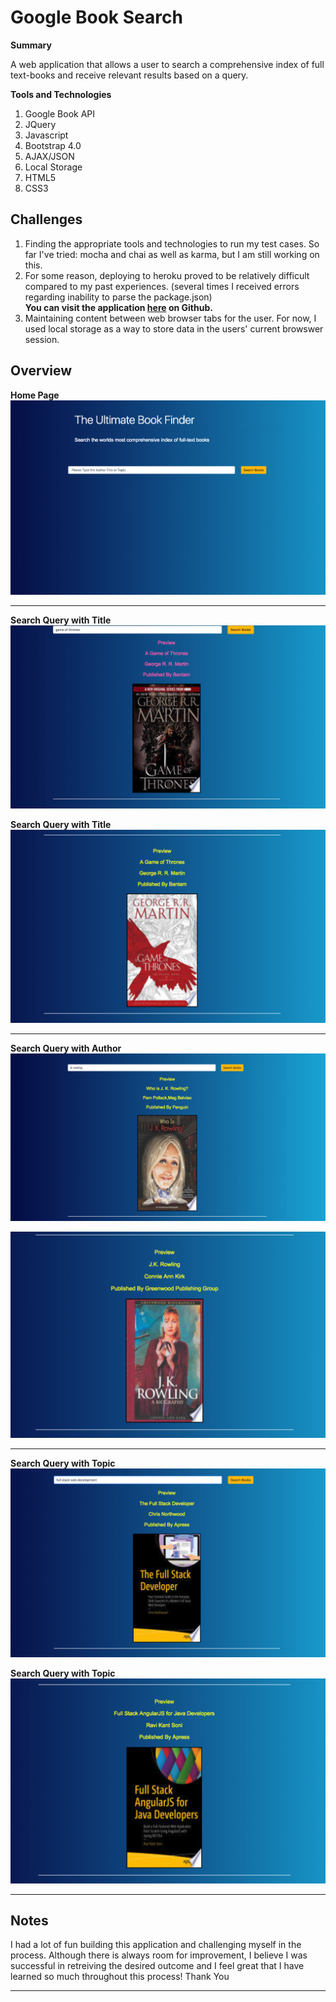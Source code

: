 # Google Book Search

**Summary**

A web application that allows a user to search a comprehensive index of full text-books and receive relevant results based on a query.

**Tools and Technologies**
1. Google Book API
2. JQuery
3. Javascript
4. Bootstrap 4.0
5. AJAX/JSON
6. Local Storage
7. HTML5
8. CSS3

## Challenges
1. Finding the appropriate tools and technologies to run my test cases.  So far I've tried: mocha and chai as well as karma, but I am still working on this.
2. For some reason, deploying to heroku proved to be relatively difficult compared to my past experiences. (several times I received errors regarding inability to parse the package.json)  
<strong> You can visit the application <a href="https://grandsuccess87.github.io/GoogleBookSearch/">here</a> on Github. </strong>
3. Maintaining content between web browser tabs for the user.  For now, I used local storage as a way to store data in the users' current browswer session.

## Overview 

**Home Page**
![homepage](/assets/images/GBS_Image1.png)

<hr>

**Search Query with Title**
![title_image](/assets/images/GBS_Image2.png)

**Search Query with Title**
![title_image](/assets/images/GBS_Image2b.png)

<hr>

**Search Query with Author**
![author_image](/assets/images/GBS_Image3.png)

![author_image](/assets/images/GBS_Image3b.png)

<hr>

**Search Query with Topic**
![topic_image](/assets/images/GBS_Image4.png)

**Search Query with Topic**
![topic_image](/assets/images/GBS_Image4b.png)

<hr>

## Notes
I had a lot of fun building this application and challenging myself in the process.  Although there is always room for improvement, I believe I was successful in retreiving the desired outcome and I feel great that I have learned so much throughout this process!
Thank You

<hr>